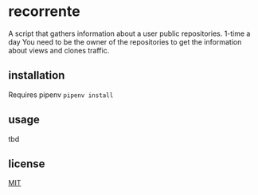 # recorrente

A script that gathers information about a user public repositories. 1-time a day
You need to be the owner of the repositories to get the information about views and clones traffic.

## installation

Requires pipenv
`pipenv install`

## usage

tbd

## license

[MIT](LICENSE)

